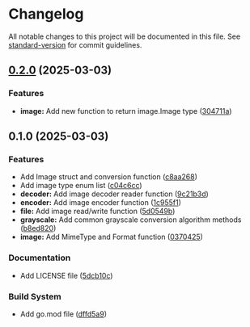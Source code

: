 # Changelog

All notable changes to this project will be documented in this file. See [standard-version](https://github.com/conventional-changelog/standard-version) for commit guidelines.

## [0.2.0](https://github.com/mushoffa/fatamorgana/compare/v0.1.0...v0.2.0) (2025-03-03)


### Features

* **image:** Add new function to return image.Image type ([304711a](https://github.com/mushoffa/fatamorgana/commit/304711a30cb63c8fa9cb90168284d19cc09b051e))

## 0.1.0 (2025-03-03)


### Features

* Add Image struct and conversion function ([c8aa268](https://github.com/mushoffa/fatamorgana/commit/c8aa2685d9299d02f34ab9e7389d861c48e1fb3d))
* Add image type enum list ([c04c6cc](https://github.com/mushoffa/fatamorgana/commit/c04c6ccd1b64ef4d21ef1be75e34480a8cafcb3a))
* **decoder:** Add image decoder reader function ([9c21b3d](https://github.com/mushoffa/fatamorgana/commit/9c21b3d1acdd18749faa361eea8cb75358cc8993))
* **encoder:** Add image encoder function ([1c955f1](https://github.com/mushoffa/fatamorgana/commit/1c955f1fbd7481f46c109228bc0c70524f87ccf1))
* **file:** Add image read/write function ([5d0549b](https://github.com/mushoffa/fatamorgana/commit/5d0549b673f6c3ded9bc0e5ffc0ad45e96ed3bb6))
* **grayscale:** Add common grayscale conversion algorithm methods ([b8ed820](https://github.com/mushoffa/fatamorgana/commit/b8ed8205b7732b5a5d1d59c0ebad05723242c432))
* **image:** Add MimeType and Format function ([0370425](https://github.com/mushoffa/fatamorgana/commit/037042523ecdef36f44063deef792f3a38b01c6b))


### Documentation

* Add LICENSE file ([5dcb10c](https://github.com/mushoffa/fatamorgana/commit/5dcb10c3e3da1ddbd09acf6c88e0f27310cfa459))


### Build System

* Add go.mod file ([dffd5a9](https://github.com/mushoffa/fatamorgana/commit/dffd5a9f7b0159b86e1a80ca340911608684b5f1))
